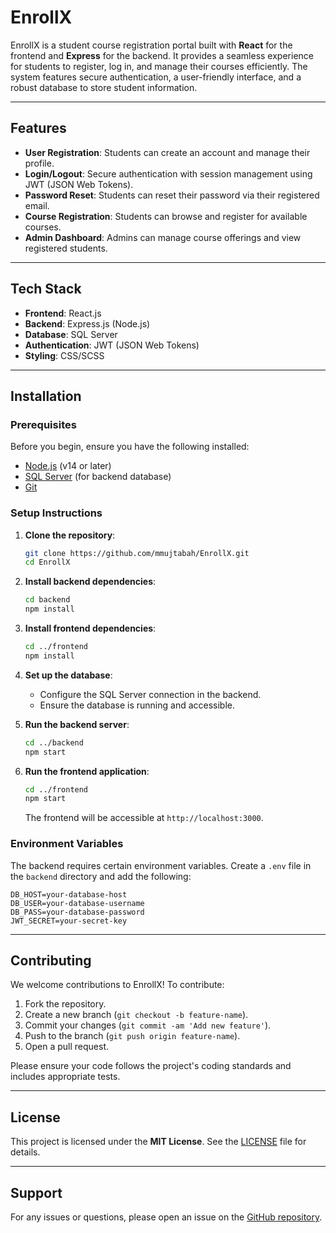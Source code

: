 # EnrollX

EnrollX is a student course registration portal built with **React** for the frontend and **Express** for the backend. It provides a seamless experience for students to register, log in, and manage their courses efficiently. The system features secure authentication, a user-friendly interface, and a robust database to store student information.

---

## Features

- **User Registration**: Students can create an account and manage their profile.
- **Login/Logout**: Secure authentication with session management using JWT (JSON Web Tokens).
- **Password Reset**: Students can reset their password via their registered email.
- **Course Registration**: Students can browse and register for available courses.
- **Admin Dashboard**: Admins can manage course offerings and view registered students.

---

## Tech Stack

- **Frontend**: React.js
- **Backend**: Express.js (Node.js)
- **Database**: SQL Server
- **Authentication**: JWT (JSON Web Tokens)
- **Styling**: CSS/SCSS

---

## Installation

### Prerequisites

Before you begin, ensure you have the following installed:

- [Node.js](https://nodejs.org/) (v14 or later)
- [SQL Server](https://www.microsoft.com/en-us/sql-server) (for backend database)
- [Git](https://git-scm.com/)

### Setup Instructions

1. **Clone the repository**:
   ```bash
   git clone https://github.com/mmujtabah/EnrollX.git
   cd EnrollX
   ````

2. **Install backend dependencies**:
   ```bash
   cd backend
   npm install
   ```

3. **Install frontend dependencies**:
   ```bash
   cd ../frontend
   npm install
   ```

4. **Set up the database**:
   - Configure the SQL Server connection in the backend.
   - Ensure the database is running and accessible.

5. **Run the backend server**:
   ```bash
   cd ../backend
   npm start
   ```

6. **Run the frontend application**:
   ```bash
   cd ../frontend
   npm start
   ```

   The frontend will be accessible at `http://localhost:3000`.

### Environment Variables

The backend requires certain environment variables. Create a `.env` file in the `backend` directory and add the following:

```env
DB_HOST=your-database-host
DB_USER=your-database-username
DB_PASS=your-database-password
JWT_SECRET=your-secret-key
```

---

## Contributing

We welcome contributions to EnrollX! To contribute:

1. Fork the repository.
2. Create a new branch (`git checkout -b feature-name`).
3. Commit your changes (`git commit -am 'Add new feature'`).
4. Push to the branch (`git push origin feature-name`).
5. Open a pull request.

Please ensure your code follows the project's coding standards and includes appropriate tests.

---

## License

This project is licensed under the **MIT License**. See the [LICENSE](LICENSE) file for details.

---

## Support

For any issues or questions, please open an issue on the [GitHub repository](https://github.com/mmujtabah/EnrollX/issues).